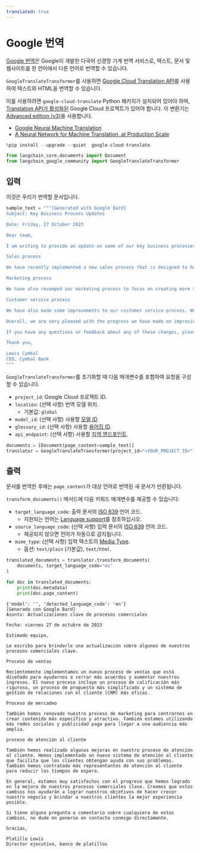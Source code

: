 ```yaml
---
translated: true
---
```


# Google 번역

[Google 번역](https://translate.google.com/)은 Google이 개발한 다국어 신경망 기계 번역 서비스로, 텍스트, 문서 및 웹사이트를 한 언어에서 다른 언어로 번역할 수 있습니다.

`GoogleTranslateTransformer`를 사용하면 [Google Cloud Translation API](https://cloud.google.com/translate)를 사용하여 텍스트와 HTML을 번역할 수 있습니다.

이를 사용하려면 `google-cloud-translate` Python 패키지가 설치되어 있어야 하며, [Translation API가 활성화된](https://cloud.google.com/translate/docs/setup) Google Cloud 프로젝트가 있어야 합니다. 이 변환기는 [Advanced edition (v3)](https://cloud.google.com/translate/docs/intro-to-v3)을 사용합니다.

- [Google Neural Machine Translation](https://en.wikipedia.org/wiki/Google_Neural_Machine_Translation)
- [A Neural Network for Machine Translation, at Production Scale](https://blog.research.google/2016/09/a-neural-network-for-machine.html)

```python
%pip install --upgrade --quiet  google-cloud-translate
```

```python
from langchain_core.documents import Document
from langchain_google_community import GoogleTranslateTransformer
```

## 입력

이것은 우리가 번역할 문서입니다.

```python
sample_text = """[Generated with Google Bard]
Subject: Key Business Process Updates

Date: Friday, 27 October 2023

Dear team,

I am writing to provide an update on some of our key business processes.

Sales process

We have recently implemented a new sales process that is designed to help us close more deals and grow our revenue. The new process includes a more rigorous qualification process, a more streamlined proposal process, and a more effective customer relationship management (CRM) system.

Marketing process

We have also revamped our marketing process to focus on creating more targeted and engaging content. We are also using more social media and paid advertising to reach a wider audience.

Customer service process

We have also made some improvements to our customer service process. We have implemented a new customer support system that makes it easier for customers to get help with their problems. We have also hired more customer support representatives to reduce wait times.

Overall, we are very pleased with the progress we have made on improving our key business processes. We believe that these changes will help us to achieve our goals of growing our business and providing our customers with the best possible experience.

If you have any questions or feedback about any of these changes, please feel free to contact me directly.

Thank you,

Lewis Cymbal
CEO, Cymbal Bank
"""
```

`GoogleTranslateTransformer`를 초기화할 때 다음 매개변수를 포함하여 요청을 구성할 수 있습니다.

- `project_id`: Google Cloud 프로젝트 ID.
- `location`: (선택 사항) 번역 모델 위치.
  - 기본값: `global`
- `model_id`: (선택 사항) 사용할 [모델 ID][models].
- `glossary_id`: (선택 사항) 사용할 [용어집 ID][glossaries].
- `api_endpoint`: (선택 사항) 사용할 [지역 엔드포인트][endpoints].

[models]: https://cloud.google.com/translate/docs/advanced/translating-text-v3#comparing-models
[glossaries]: https://cloud.google.com/translate/docs/advanced/glossary
[endpoints]: https://cloud.google.com/translate/docs/advanced/endpoints

```python
documents = [Document(page_content=sample_text)]
translator = GoogleTranslateTransformer(project_id="<YOUR_PROJECT_ID>")
```

## 출력

문서를 번역한 후에는 `page_content`가 대상 언어로 번역된 새 문서가 반환됩니다.

`transform_documents()` 메서드에 다음 키워드 매개변수를 제공할 수 있습니다:

- `target_language_code`: 출력 문서의 [ISO 639][iso-639] 언어 코드.
    - 지원되는 언어는 [Language support][supported-languages]를 참조하십시오.
- `source_language_code`: (선택 사항) 입력 문서의 [ISO 639][iso-639] 언어 코드.
    - 제공되지 않으면 언어가 자동으로 감지됩니다.
- `mime_type`: (선택 사항) 입력 텍스트의 [Media Type][media-type].
    - 옵션: `text/plain` (기본값), `text/html`.

[iso-639]: https://en.wikipedia.org/wiki/ISO_639
[supported-languages]: https://cloud.google.com/translate/docs/languages
[media-type]: https://en.wikipedia.org/wiki/Media_type

```python
translated_documents = translator.transform_documents(
    documents, target_language_code="es"
)
```

```python
for doc in translated_documents:
    print(doc.metadata)
    print(doc.page_content)
```

```output
{'model': '', 'detected_language_code': 'en'}
[Generado con Google Bard]
Asunto: Actualizaciones clave de procesos comerciales

Fecha: viernes 27 de octubre de 2023

Estimado equipo,

Le escribo para brindarle una actualización sobre algunos de nuestros procesos comerciales clave.

Proceso de ventas

Recientemente implementamos un nuevo proceso de ventas que está diseñado para ayudarnos a cerrar más acuerdos y aumentar nuestros ingresos. El nuevo proceso incluye un proceso de calificación más riguroso, un proceso de propuesta más simplificado y un sistema de gestión de relaciones con el cliente (CRM) más eficaz.

Proceso de mercadeo

También hemos renovado nuestro proceso de marketing para centrarnos en crear contenido más específico y atractivo. También estamos utilizando más redes sociales y publicidad paga para llegar a una audiencia más amplia.

proceso de atención al cliente

También hemos realizado algunas mejoras en nuestro proceso de atención al cliente. Hemos implementado un nuevo sistema de atención al cliente que facilita que los clientes obtengan ayuda con sus problemas. También hemos contratado más representantes de atención al cliente para reducir los tiempos de espera.

En general, estamos muy satisfechos con el progreso que hemos logrado en la mejora de nuestros procesos comerciales clave. Creemos que estos cambios nos ayudarán a lograr nuestros objetivos de hacer crecer nuestro negocio y brindar a nuestros clientes la mejor experiencia posible.

Si tiene alguna pregunta o comentario sobre cualquiera de estos cambios, no dude en ponerse en contacto conmigo directamente.

Gracias,

Platillo Lewis
Director ejecutivo, banco de platillos
```
